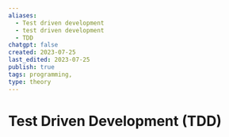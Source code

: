```yaml
---
aliases:
  - Test driven development
  - test driven development
  - TDD
chatgpt: false
created: 2023-07-25
last_edited: 2023-07-25
publish: true
tags: programming,
type: theory
---
```

# Test Driven Development (TDD)

